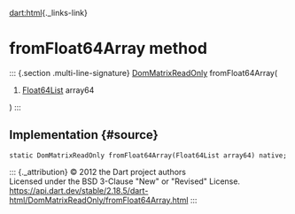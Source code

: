 [dart:html](../../dart-html/dart-html-library){._links-link}

fromFloat64Array method
=======================

::: {.section .multi-line-signature}
[DomMatrixReadOnly](../dommatrixreadonly-class) fromFloat64Array(

1.  [Float64List](../../dart-typed_data/float64list-class) array64

)
:::

Implementation {#source}
--------------

``` {.language-dart data-language="dart"}
static DomMatrixReadOnly fromFloat64Array(Float64List array64) native;
```

::: {._attribution}
© 2012 the Dart project authors\
Licensed under the BSD 3-Clause \"New\" or \"Revised\" License.\
<https://api.dart.dev/stable/2.18.5/dart-html/DomMatrixReadOnly/fromFloat64Array.html>
:::
